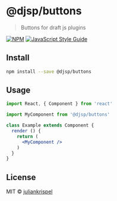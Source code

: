 # @djsp/buttons

> Buttons for draft js plugins

[![NPM](https://img.shields.io/npm/v/@djsp/buttons.svg)](https://www.npmjs.com/package/@djsp/buttons) [![JavaScript Style Guide](https://img.shields.io/badge/code_style-standard-brightgreen.svg)](https://standardjs.com)

## Install

```bash
npm install --save @djsp/buttons
```

## Usage

```jsx
import React, { Component } from 'react'

import MyComponent from '@djsp/buttons'

class Example extends Component {
  render () {
    return (
      <MyComponent />
    )
  }
}
```

## License

MIT © [juliankrispel](https://github.com/juliankrispel)
